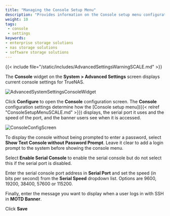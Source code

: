 ```yaml
---
title: "Managing the Console Setup Menu"
description: "Provides information on the Console setup menu configuration settings including the serial port, port speed, password protection, and the banner users see."
weight: 10
tags:
 - console
 - settings
keywords:
- enterprise storage solutions
- nas storage solutions
- software storage solutions
---
```


{{< include file="/static/includes/AdvancedSettingsWarningSCALE.md" >}}

The **Console** widget on the **System > Advanced Settings** screen displays current console settings for TrueNAS.

![AdvancedSystemSettingsConsoleWidget](/images/SCALE/SystemSettings/AdvancedSystemSettingsConsoleWidget.png "TrueNAS Advanced Settings Console Widget")

Click **Configure** to open the **Console** configuration screen. The **Console** configuration settings determine how the [Console setup menu]({{< relref "ConsoleSetupMenuSCALE.md" >}}) displays, the serial port it uses and the speed of the port, and the banner users see when it is accessed.

![ConsoleConfigScreen](/images/SCALE/SystemSettings/ConsoleConfigScreen.png "TrueNAS Console Settings Screen")

To display the console without being prompted to enter a password, select **Show Text Console without Password Prompt**. Leave it clear to add a login prompt to the system before showing the console menu.

Select **Enable Serial Console** to enable the serial console but do not select this if the serial port is disabled.

Enter the serial console port address in **Serial Port** and set the speed (in bits per second) from the **Serial Speed** dropdown list. Options are 9600, 19200, 38400, 57600 or 115200.

Finally, enter the message you want to display when a user logs in with SSH in **MOTD Banner**.

Click **Save**
